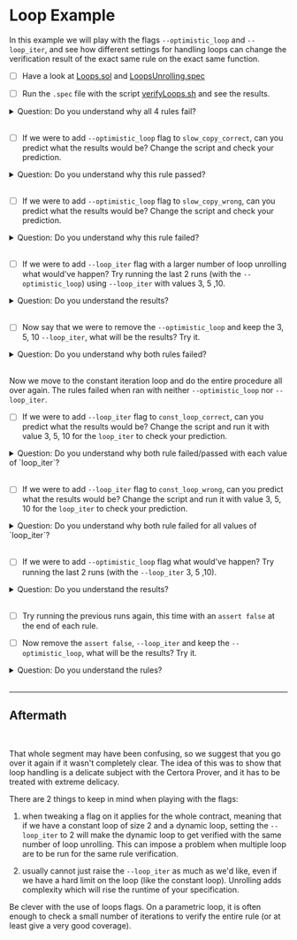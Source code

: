 # Loop Example

In this example we will play with the flags `--optimistic_loop` and `--loop_iter`, and see how different settings for handling loops can change the verification result of the exact same rule on the exact same function.

- [ ] Have a look at [Loops.sol](Loops.sol) and [LoopsUnrolling.spec](LoopsUnrolling.spec)

- [ ] Run the `.spec` file with the script [verifyLoops.sh](verifyLoops.sh) and see the results.

<details>
  <summary>Question: Do you understand why all 4 rules fail?</summary>
  Answer: All 4 rules fail because they run with the default pessimistic loop. It assumes that the loop got unrolled more times than it should. 
</details>

</br>

- [ ] If we were to add `--optimistic_loop` flag to `slow_copy_correct`, can you predict what the results would be?
Change the script and check your prediction.

<details>
  <summary>Question: Do you understand why this rule passed?</summary>
  Answer: This rule is basically true. Assuming that the loop being unrolled fully the returned value should always be `n`. The `--optimistic_loop` flag required `n` to fit the number of times the loop is  unrolled (i.e. `require(!(i < n))`). In our case, since we didn't set the `--loop_iter` its value is default (1), so the requirement force `n = 1`.
</details>

</br>

- [ ] If we were to add `--optimistic_loop` flag to `slow_copy_wrong`, can you predict what the results would be?
Change the script and check your prediction.


<details>
  <summary>Question: Do you understand why this rule failed?</summary>
  Answer: This rule is wrong. The `--optimistic_loop` flag required `n` to fit the number of times the loop is  unrolled (i.e. `require(!(i < n))`). In our case, since we didn't set the `--loop_iter` its value is default (1), so the requirement force `n = 1`. The function then returns 1, while we demand it to be equal to `2*1`.
</details>

</br>

- [ ] If we were to add `--loop_iter` flag with a larger number of loop unrolling what would've happen? Try running the last 2 runs (with the `--optimistic_loop`) using `--loop_iter` with values 3, 5 ,10.

<details>
  <summary>Question: Do you understand the results?</summary>
  Answer: the correct rule passed no matter the number of loop unrolling. That is because the loop always returns `n`, regardless of the actual `n` value. The `--optimistic_loop` is the only flag needed to make it pass, essentially saying to the Prover "just make sure that the loop will not iterate more than it should". </br>
  The wrong rule failed no matter what because once we established that the loop does not over iterate the rule is wrong regardless of the number of loops.
</details>

</br>

- [ ] Now say that we were to remove the `--optimistic_loop` and keep the 3, 5, 10 `--loop_iter`, what will be the results? Try it.

<details>
  <summary>Question: Do you understand why both rules failed?</summary>
  Answer: It doesn't matter how many times we unroll the loops, because the number of iteration is dependent on a parametric input, the Prover will always be able to assume the number of `--loop_iter` + 1 and return a violation.
</details>

</br>

Now we move to the constant iteration loop and do the entire procedure all over again. The rules failed when ran with neither `--optimistic_loop` nor `--loop_iter`.

- [ ] If we were to add `--loop_iter` flag to `const_loop_correct`, can you predict what the results would be?
Change the script and run it with value 3, 5, 10 for the `loop_iter` to check your prediction.

<details>
  <summary>Question: Do you understand why both rule failed/passed with each value of `loop_iter`?</summary>
  Answer: The rule is basically correct, however with any number of loop unrolling that is smaller than 5 (the loop condition) the loop fails since it considers the pessimistic case where we unrolled the loop `i < 5` times, and so there can be a violation in later iteration that we did not reach. </br>
  In any value of `loop_iter` that is greater or equal to 5, the pessimistic mode is negated because `i` reaches a value greater or equal to 5, which satisfy the loop condition, and doesn't leave any unchecked iterations.
</details>

</br>

- [ ] If we were to add `--loop_iter` flag to `const_loop_wrong`, can you predict what the results would be?
Change the script and run it with value 3, 5, 10 for the `loop_iter` to check your prediction.

<details>
  <summary>Question: Do you understand why both rule failed for all values of `loop_iter`?</summary>
  Answer: The rule is basically wrong. As in the previous run, for every value of `loop_iter` that is less than 5 we get the violation of the pessimistic mode, and for every value that is greater or equal to 5, we get a violation of the rule itself - the returned value is not equal the the stated value in the asset.
</details>

</br>

- [ ] If we were to add `--optimistic_loop` flag what would've happen? Try running the last 2 runs (with the `--loop_iter` 3, 5 ,10).

<details>
  <summary>Question: Do you understand the results?</summary>
  Answer: the correct rule passed no matter the number of loop unrolling. That is because the loop always returns `n` - the number of iterations the loop has done.
  When the number of loop unrolling was less than 5 we got a vacuous rule since the optimistic mode demanded `require (!(i < 5))` which is always false, i.e. we never reached the `assert`. For `loop_iter` greater or equal to 5 the rule passed correctly. </br>
  The wrong rule failed on every `loop_iter` value except for 3. For values less than 5 we failed because the returned value was other than 3 (we ran `loop_iter 1` when we didn't specify `loop_iter`), and on values greater or equal to 5 we failed because the loop will always return 5. However for `loop_iter 3` we've found a dangerous sweet spot where the the optimistic mode doesn't worn us that we never unrolled the loop enough to meet the condition, yet we unrolled it exactly the number of times needed to get our wrong rule right!
</details>

</br>

- [ ] Try running the previous runs again, this time with an `assert false` at the end of each rule. 

- [ ] Now remove the `assert false`, `--loop_iter` and keep the `--optimistic_loop`, what will be the results? Try it.

<details>
  <summary>Question: Do you understand the rules?</summary>
  Answer: In both rules for `loop_iter` with value less than 5 we failed on pessimistic mode (unwinding condition in a loop). For `loop_iter` greater or equal to 5 we fail on the wrong rule since the loop always return 5 but we demanded the return value to be 3, and on the correct rule we pass for the exact same reason - the loop always returns 5 and that is exactly what we demanded.
</details>

</br>

---

## Aftermath

<br/>

That whole segment may have been confusing, so we suggest that you go over it again if it wasn't completely clear.
The idea of this was to show that loop handling is a delicate subject with the Certora Prover, and it has to be treated with extreme delicacy.

There are 2 things to keep in mind when playing with the flags:

1. when tweaking a flag on it applies for the whole contract, meaning that if we have a constant loop of size 2 and a dynamic loop, setting the `--loop_iter` to 2 will make the dynamic loop to get verified with the same number of loop unrolling. This can impose a problem when multiple loop are to be run for the same rule verification.

2. usually cannot just raise the `--loop_iter` as much as we'd like, even if we have a hard limit on the loop (like the constant loop). Unrolling adds complexity which will rise the runtime of your specification.

Be clever with the use of loops flags.
On a parametric loop, it is often enough to check a small number of iterations to verify the entire rule (or at least give a very good coverage). 